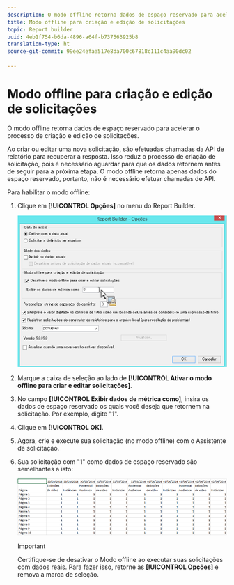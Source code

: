 ```yaml
---
description: O modo offline retorna dados de espaço reservado para acelerar o processo de criação e edição de solicitações.
title: Modo offline para criação e edição de solicitações
topic: Report builder
uuid: 4eb1f754-b6da-4896-a64f-b737563925b8
translation-type: ht
source-git-commit: 99ee24efaa517e8da700c67818c111c4aa90dc02

---
```



# Modo offline para criação e edição de solicitações

O modo offline retorna dados de espaço reservado para acelerar o processo de criação e edição de solicitações.

Ao criar ou editar uma nova solicitação, são efetuadas chamadas da API de relatório para recuperar a resposta. Isso reduz o processo de criação de solicitação, pois é necessário aguardar para que os dados retornem antes de seguir para a próxima etapa. O modo offline retorna apenas dados do espaço reservado, portanto, não é necessário efetuar chamadas de API.

Para habilitar o modo offline:

1. Clique em **[!UICONTROL Opções]** no menu do Report Builder.

   ![](assets/offline_mode.png)

1. Marque a caixa de seleção ao lado de **[!UICONTROL Ativar o modo offline para criar e editar solicitações]**.
1. No campo **[!UICONTROL Exibir dados de métrica como]**, insira os dados de espaço reservado os quais você deseja que retornem na solicitação. Por exemplo, digite &quot;1&quot;.
1. Clique em **[!UICONTROL OK]**.
1. Agora, crie e execute sua solicitação (no modo offline) com o Assistente de solicitação.
1. Sua solicitação com &quot;1&quot; como dados de espaço reservado são semelhantes a isto:

   ![](assets/offline_mode_example.png)

   >[!IMPORTANT]
   >
   >Certifique-se de desativar o Modo offline ao executar suas solicitações com dados reais. Para fazer isso, retorne às **[!UICONTROL Opções]** e remova a marca de seleção.

